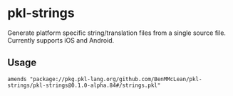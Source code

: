 # pkl-strings

Generate platform specific string/translation files from a single source file. Currently supports iOS and Android.

## Usage

```pkl
amends "package://pkg.pkl-lang.org/github.com/BenMMcLean/pkl-strings/pkl-strings@0.1.0-alpha.84#/strings.pkl"
```
